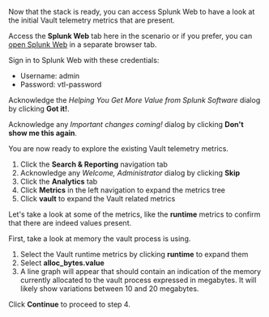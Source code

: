 Now that the stack is ready, you can access Splunk Web to have a look at the initial Vault telemetry metrics that are present.

Access the **Splunk Web** tab here in the scenario or if you prefer, you can [open Splunk Web](https://[[HOST_SUBDOMAIN]]-8000-[[KATACODA_HOST]].environments.katacoda.com/) in a separate browser tab.

Sign in to Splunk Web with these credentials:

- Username: admin
- Password: vtl-password

Acknowledge the _Helping You Get More Value from Splunk Software_ dialog by clicking **Got it!**.

Acknowledge any _Important changes coming!_ dialog by clicking **Don't show me this again**.

You are now ready to explore the existing Vault telemetry metrics.

1. Click the **Search & Reporting** navigation tab
1. Acknowledge any _Welcome, Administrator_ dialog by clicking **Skip**
1. Click the **Analytics** tab
1. Click **Metrics** in the left navigation to expand the metrics tree
1. Click **vault** to expand the Vault related metrics

Let's take a look at some of the metrics, like the **runtime** metrics to confirm that there are indeed values present.

First, take a look at memory the vault process is using.

1. Select the Vault runtime metrics by clicking **runtime** to expand them
1. Select **alloc_bytes.value**
1. A line graph will appear that should contain an indication of the memory currently allocated to the vault process expressed in megabytes. It will likely show variations between 10 and 20 megabytes.


Click **Continue** to proceed to step 4.
